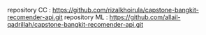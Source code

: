 repository CC : https://github.com/rizalkhoirula/capstone-bangkit-recomender-api.git
repository ML : https://github.com/allail-qadrillah/capstone-bangkit-recomender-api.git
